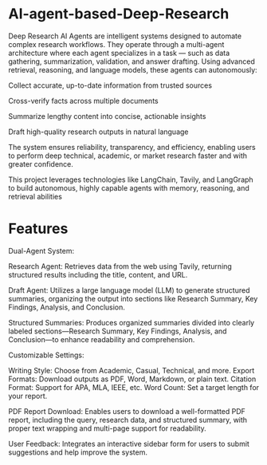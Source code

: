 # AI-agent-based-Deep-Research
Deep Research AI Agents are intelligent systems designed to automate complex research workflows.
They operate through a multi-agent architecture where each agent specializes in a task — such as data gathering, summarization, validation, and answer drafting.
Using advanced retrieval, reasoning, and language models, these agents can autonomously:

Collect accurate, up-to-date information from trusted sources

Cross-verify facts across multiple documents

Summarize lengthy content into concise, actionable insights

Draft high-quality research outputs in natural language

The system ensures reliability, transparency, and efficiency, enabling users to perform deep technical, academic, or market research faster and with greater confidence.

This project leverages technologies like LangChain, Tavily, and LangGraph to build autonomous, highly capable agents with memory, reasoning, and retrieval abilities

# Features
Dual-Agent System:

Research Agent: Retrieves data from the web using Tavily, returning structured results including the title, content, and URL.

Draft Agent: Utilizes a large language model (LLM) to generate structured summaries, organizing the output into sections like Research Summary, Key Findings, Analysis, and Conclusion.

Structured Summaries: Produces organized summaries divided into clearly labeled sections—Research Summary, Key Findings, Analysis, and Conclusion—to enhance readability and comprehension.

Customizable Settings:

Writing Style: Choose from Academic, Casual, Technical, and more.
Export Formats: Download outputs as PDF, Word, Markdown, or plain text.
Citation Format: Support for APA, MLA, IEEE, etc.
Word Count: Set a target length for your report.

PDF Report Download:
Enables users to download a well-formatted PDF report, including the query, research data, and structured summary, with proper text wrapping and multi-page support for readability.

User Feedback: Integrates an interactive sidebar form for users to submit suggestions and help improve the system.


